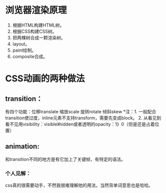 # 浏览器渲染原理
1. 根据HTML构建HTML树。
2. 根据CSS构建CSS树。
3. 把两棵树合成一颗渲染树。
4. layout。
5. paint绘制。
6. composite合成。

# CSS动画的两种做法
## transition：
有四个功能：位移translate 缩放scale 旋转rotate 倾斜skew
*注：1. 一般配合transition使过度，inline元素不支持transform，需要先变成block。
     2. 从看见到看不见用visibility：visible》hidden或者透明的opacity：1》0（但是还是占着位置）

## animation: 
和transition不同的地方是有它加上了关键帧，有特定的语法。

### 个人见解：
css真的很需要动手，不然我很难理解他的用法，当然背单词意思也是哈哈。

